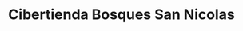---
title: "Cibertienda Bosques San Nicolas"
url: /mixco/cibertienda-bosques-san-nicolas/
shop: Computer
---